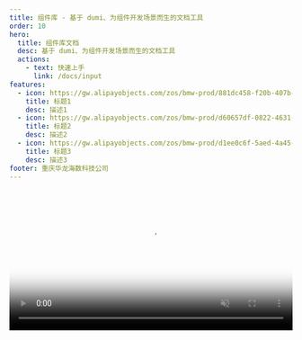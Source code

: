 ```yaml
---
title: 组件库 - 基于 dumi、为组件开发场景而生的文档工具
order: 10
hero:
  title: 组件库文档
  desc: 基于 dumi、为组件开发场景而生的文档工具
  actions:
    - text: 快速上手
      link: /docs/input
features:
  - icon: https://gw.alipayobjects.com/zos/bmw-prod/881dc458-f20b-407b-947a-95104b5ec82b/k79dm8ih_w144_h144.png
    title: 标题1
    desc: 描述1
  - icon: https://gw.alipayobjects.com/zos/bmw-prod/d60657df-0822-4631-9d7c-e7a869c2f21c/k79dmz3q_w126_h126.png
    title: 标题2
    desc: 描述2
  - icon: https://gw.alipayobjects.com/zos/bmw-prod/d1ee0c6f-5aed-4a45-a507-339a4bfe076c/k7bjsocq_w144_h144.png
    title: 标题3
    desc: 描述3
footer: 重庆华龙海数科技公司
---
```


<video style="width: 100%; height: 'auto'" src="/docz/intro.mp4" muted poster="/docz/poster.png" autoplay="autoplay" loop="loop" type="video/mp4"></video>
